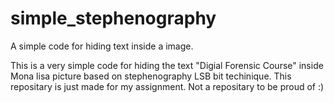 # simple_stephenography
A simple code for hiding text inside a image.

This is a very simple code for hiding the text "Digial Forensic Course" inside Mona lisa picture based on stephenography LSB bit techinique.
This repositary is just made for my assignment.
Not a repositary to be proud of :)

